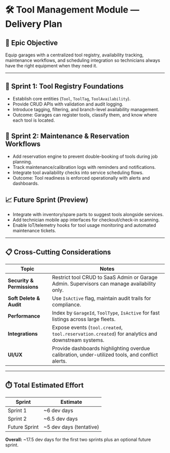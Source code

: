 # 🛠️ Tool Management Module — Delivery Plan

## 🎯 Epic Objective
Equip garages with a centralized tool registry, availability tracking, maintenance workflows, and scheduling integration so technicians always have the right equipment when they need it.

---

## 🚀 Sprint 1: Tool Registry Foundations
- Establish core entities (`Tool`, `ToolTag`, `ToolAvailability`).
- Provide CRUD APIs with validation and audit logging.
- Introduce tagging, filtering, and branch-level availability management.
- Outcome: Garages can register tools, classify them, and know where each tool is located.

## 🔧 Sprint 2: Maintenance & Reservation Workflows
- Add reservation engine to prevent double-booking of tools during job planning.
- Track maintenance/calibration logs with reminders and notifications.
- Integrate tool availability checks into service scheduling flows.
- Outcome: Tool readiness is enforced operationally with alerts and dashboards.

## 📈 Future Sprint (Preview)
- Integrate with inventory/spare parts to suggest tools alongside services.
- Add technician mobile app interfaces for checkout/check-in scanning.
- Enable IoT/telemetry hooks for tool usage monitoring and automated maintenance tickets.

---

## 📋 Cross-Cutting Considerations
| Topic | Notes |
|-------|-------|
| **Security & Permissions** | Restrict tool CRUD to SaaS Admin or Garage Admin. Supervisors can manage availability only. |
| **Soft Delete & Audit** | Use `IsActive` flag, maintain audit trails for compliance. |
| **Performance** | Index by `GarageId`, `ToolType`, `IsActive` for fast listings across large fleets. |
| **Integrations** | Expose events (`tool.created`, `tool.reservation.created`) for analytics and downstream systems. |
| **UI/UX** | Provide dashboards highlighting overdue calibration, under-utilized tools, and conflict alerts. |

---

## ⏱️ Total Estimated Effort
| Sprint | Estimate |
|--------|----------|
| Sprint 1 | ~6 dev days |
| Sprint 2 | ~6.5 dev days |
| Future Sprint | ~5 dev days (tentative) |

**Overall:** ~17.5 dev days for the first two sprints plus an optional future sprint.
